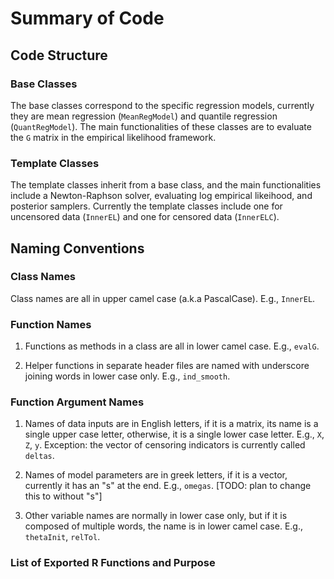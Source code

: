 # Summary of Code

## Code Structure

### Base Classes

The base classes correspond to the specific regression models, currently they are mean regression (`MeanRegModel`) and quantile regression (`QuantRegModel`). The main functionalities of these classes are to evaluate the `G` matrix in the empirical likelihood framework. 


### Template Classes

The template classes inherit from a base class, and the main functionalities include a Newton-Raphson solver, evaluating log empirical likeihood, and posterior samplers. Currently the template classes include one for uncensored data (`InnerEL`) and one for censored data (`InnerELC`).

## Naming Conventions

### Class Names

Class names are all in upper camel case (a.k.a PascalCase). E.g., `InnerEL`.

### Function Names

1. Functions as methods in a class are all in lower camel case. E.g., `evalG`.

2. Helper functions in separate header files are named with underscore joining words in lower case only. E.g., `ind_smooth`.

### Function Argument Names

1. Names of data inputs are in English letters, if it is a matrix, its name is a single upper case letter, otherwise, it is a single lower case letter. E.g., `X`, `Z`, `y`. Exception: the vector of censoring indicators is currently called `deltas`.

2. Names of model parameters are in greek letters, if it is a vector, currently it has an "s" at the end. E.g., `omegas`. [TODO: plan to change this to without "s"]

3. Other variable names are normally in lower case only, but if it is composed of multiple words, the name is in lower camel case. E.g., `thetaInit`, `relTol`.

### List of Exported R Functions and Purpose


